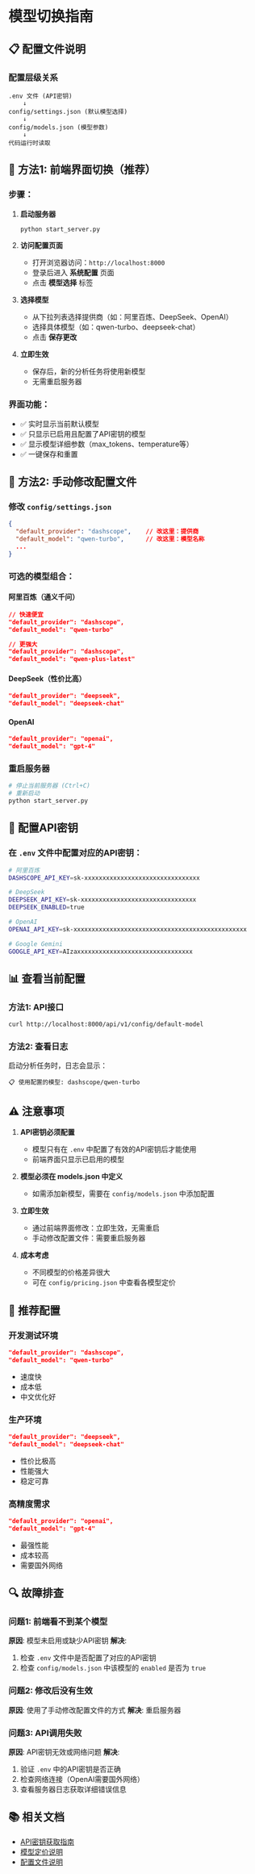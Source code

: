 # 模型切换指南

## 📋 配置文件说明

### 配置层级关系

```
.env 文件 (API密钥)
    ↓
config/settings.json (默认模型选择)
    ↓
config/models.json (模型参数)
    ↓
代码运行时读取
```

## 🎯 方法1: 前端界面切换（推荐）

### 步骤：

1. **启动服务器**
   ```bash
   python start_server.py
   ```

2. **访问配置页面**
   - 打开浏览器访问：`http://localhost:8000`
   - 登录后进入 **系统配置** 页面
   - 点击 **模型选择** 标签

3. **选择模型**
   - 从下拉列表选择提供商（如：阿里百炼、DeepSeek、OpenAI）
   - 选择具体模型（如：qwen-turbo、deepseek-chat）
   - 点击 **保存更改**

4. **立即生效**
   - 保存后，新的分析任务将使用新模型
   - 无需重启服务器

### 界面功能：

- ✅ 实时显示当前默认模型
- ✅ 只显示已启用且配置了API密钥的模型
- ✅ 显示模型详细参数（max_tokens、temperature等）
- ✅ 一键保存和重置

## 🔧 方法2: 手动修改配置文件

### 修改 `config/settings.json`

```json
{
  "default_provider": "dashscope",    // 改这里：提供商
  "default_model": "qwen-turbo",      // 改这里：模型名称
  ...
}
```

### 可选的模型组合：

#### 阿里百炼（通义千问）
```json
// 快速便宜
"default_provider": "dashscope",
"default_model": "qwen-turbo"

// 更强大
"default_provider": "dashscope",
"default_model": "qwen-plus-latest"
```

#### DeepSeek（性价比高）
```json
"default_provider": "deepseek",
"default_model": "deepseek-chat"
```

#### OpenAI
```json
"default_provider": "openai",
"default_model": "gpt-4"
```

### 重启服务器
```bash
# 停止当前服务器 (Ctrl+C)
# 重新启动
python start_server.py
```

## 🔑 配置API密钥

### 在 `.env` 文件中配置对应的API密钥：

```bash
# 阿里百炼
DASHSCOPE_API_KEY=sk-xxxxxxxxxxxxxxxxxxxxxxxxxxxxxxxx

# DeepSeek
DEEPSEEK_API_KEY=sk-xxxxxxxxxxxxxxxxxxxxxxxxxxxxxxxx
DEEPSEEK_ENABLED=true

# OpenAI
OPENAI_API_KEY=sk-xxxxxxxxxxxxxxxxxxxxxxxxxxxxxxxxxxxxxxxxxxxxxxxx

# Google Gemini
GOOGLE_API_KEY=AIzaxxxxxxxxxxxxxxxxxxxxxxxxxxxxxxxx
```

## 📊 查看当前配置

### 方法1: API接口
```bash
curl http://localhost:8000/api/v1/config/default-model
```

### 方法2: 查看日志
启动分析任务时，日志会显示：
```
📋 使用配置的模型: dashscope/qwen-turbo
```

## ⚠️ 注意事项

1. **API密钥必须配置**
   - 模型只有在 `.env` 中配置了有效的API密钥后才能使用
   - 前端界面只显示已启用的模型

2. **模型必须在 models.json 中定义**
   - 如需添加新模型，需要在 `config/models.json` 中添加配置

3. **立即生效**
   - 通过前端界面修改：立即生效，无需重启
   - 手动修改配置文件：需要重启服务器

4. **成本考虑**
   - 不同模型的价格差异很大
   - 可在 `config/pricing.json` 中查看各模型定价

## 🚀 推荐配置

### 开发测试环境
```json
"default_provider": "dashscope",
"default_model": "qwen-turbo"
```
- 速度快
- 成本低
- 中文优化好

### 生产环境
```json
"default_provider": "deepseek",
"default_model": "deepseek-chat"
```
- 性价比极高
- 性能强大
- 稳定可靠

### 高精度需求
```json
"default_provider": "openai",
"default_model": "gpt-4"
```
- 最强性能
- 成本较高
- 需要国外网络

## 🔍 故障排查

### 问题1: 前端看不到某个模型
**原因**: 模型未启用或缺少API密钥
**解决**: 
1. 检查 `.env` 文件中是否配置了对应的API密钥
2. 检查 `config/models.json` 中该模型的 `enabled` 是否为 `true`

### 问题2: 修改后没有生效
**原因**: 使用了手动修改配置文件的方式
**解决**: 重启服务器

### 问题3: API调用失败
**原因**: API密钥无效或网络问题
**解决**: 
1. 验证 `.env` 中的API密钥是否正确
2. 检查网络连接（OpenAI需要国外网络）
3. 查看服务器日志获取详细错误信息

## 📚 相关文档

- [API密钥获取指南](./API密钥获取.md)
- [模型定价说明](../config/pricing.json)
- [配置文件说明](../config/README.md)
